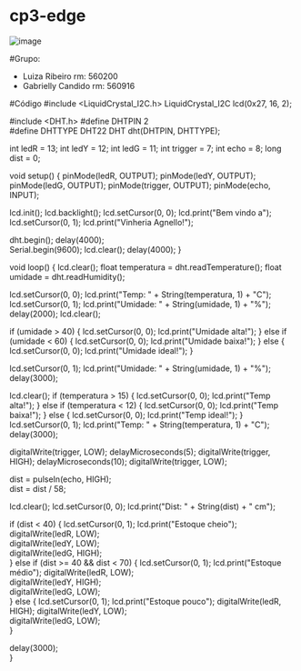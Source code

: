 # cp3-edge
![image](https://github.com/user-attachments/assets/0e836a2d-bd40-4c76-9a91-cc4435e301ea)

#Grupo:
- Luiza Ribeiro rm: 560200
- Gabrielly Candido rm: 560916

#Código
#include <LiquidCrystal_I2C.h> 
LiquidCrystal_I2C lcd(0x27, 16, 2);  

#include <DHT.h>
#define DHTPIN 2                  
#define DHTTYPE DHT22
DHT dht(DHTPIN, DHTTYPE);          

int ledR = 13;
int ledY = 12;
int ledG = 11;
int trigger = 7;
int echo = 8;
long dist = 0;  

void setup() {
  pinMode(ledR, OUTPUT);
  pinMode(ledY, OUTPUT);
  pinMode(ledG, OUTPUT);
  pinMode(trigger, OUTPUT);
  pinMode(echo, INPUT);

  lcd.init();
  lcd.backlight();
  lcd.setCursor(0, 0);
  lcd.print("Bem vindo a");
  lcd.setCursor(0, 1);
  lcd.print("Vinheria Agnello!");

  dht.begin();
  delay(4000);  
  Serial.begin(9600);
  lcd.clear(); 
  delay(4000);
}

void loop() {
  lcd.clear();
  float temperatura = dht.readTemperature();
  float umidade = dht.readHumidity();     

  lcd.setCursor(0, 0);
  lcd.print("Temp: " + String(temperatura, 1) + "C");
  lcd.setCursor(0, 1);
  lcd.print("Umidade: " + String(umidade, 1) + "%");
  delay(2000);
  lcd.clear();  

  if (umidade > 40) {
    lcd.setCursor(0, 0);
    lcd.print("Umidade alta!");
  } else if (umidade < 60) {
    lcd.setCursor(0, 0);
    lcd.print("Umidade baixa!");
  } else {
    lcd.setCursor(0, 0);
    lcd.print("Umidade ideal!");
  }

  lcd.setCursor(0, 1);
  lcd.print("Umidade: " + String(umidade, 1) + "%");
  delay(3000);

  lcd.clear();
  if (temperatura > 15) {
    lcd.setCursor(0, 0);
    lcd.print("Temp alta!");
  } else if (temperatura < 12) {
    lcd.setCursor(0, 0);
    lcd.print("Temp baixa!");
  } else {
    lcd.setCursor(0, 0);
    lcd.print("Temp ideal!");
  }
  lcd.setCursor(0, 1);
  lcd.print("Temp: " + String(temperatura, 1) + "C");
  delay(3000);

  digitalWrite(trigger, LOW);
  delayMicroseconds(5);
  digitalWrite(trigger, HIGH);
  delayMicroseconds(10);
  digitalWrite(trigger, LOW);

  dist = pulseIn(echo, HIGH);  
  dist = dist / 58;            

  lcd.clear();
  lcd.setCursor(0, 0);
  lcd.print("Dist: " + String(dist) + " cm");

  if (dist < 40) {
    lcd.setCursor(0, 1);
    lcd.print("Estoque cheio");
    digitalWrite(ledR, LOW);  
    digitalWrite(ledY, LOW);   
    digitalWrite(ledG, HIGH);  
  } else if (dist >= 40 && dist < 70) {
    lcd.setCursor(0, 1);
    lcd.print("Estoque médio");
    digitalWrite(ledR, LOW);  
    digitalWrite(ledY, HIGH);  
    digitalWrite(ledG, LOW);   
  } else {
    lcd.setCursor(0, 1);
    lcd.print("Estoque pouco");
    digitalWrite(ledR, HIGH); 
    digitalWrite(ledY, LOW);  
    digitalWrite(ledG, LOW);  
  }

  delay(3000);  
}
